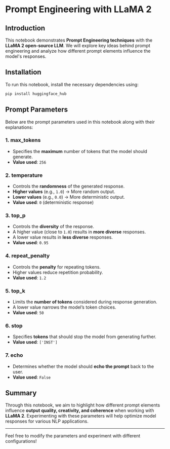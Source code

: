 # Prompt Engineering with LLaMA 2

## Introduction
This notebook demonstrates **Prompt Engineering techniques** with the **LLaMA 2 open-source LLM**. We will explore key ideas behind prompt engineering and analyze how different prompt elements influence the model's responses.

## Installation
To run this notebook, install the necessary dependencies using:
```bash
pip install huggingface_hub
```

## Prompt Parameters
Below are the prompt parameters used in this notebook along with their explanations:

### **1. max_tokens**
- Specifies the **maximum** number of tokens that the model should generate.
- **Value used**: `256`

### **2. temperature**
- Controls the **randomness** of the generated response.
- **Higher values** (e.g., `1.0`) → More random output.
- **Lower values** (e.g., `0.0`) → More deterministic output.
- **Value used**: `0` (deterministic response)

### **3. top_p**
- Controls the **diversity** of the response.
- A higher value (close to `1.0`) results in **more diverse** responses.
- A lower value results in **less diverse** responses.
- **Value used**: `0.95`

### **4. repeat_penalty**
- Controls the **penalty** for repeating tokens.
- Higher values reduce repetition probability.
- **Value used**: `1.2`

### **5. top_k**
- Limits the **number of tokens** considered during response generation.
- A lower value narrows the model’s token choices.
- **Value used**: `50`

### **6. stop**
- Specifies **tokens** that should stop the model from generating further.
- **Value used**: `['INST']`

### **7. echo**
- Determines whether the model should **echo the prompt** back to the user.
- **Value used**: `False`

## Summary
Through this notebook, we aim to highlight how different prompt elements influence **output quality, creativity, and coherence** when working with **LLaMA 2**. Experimenting with these parameters will help optimize model responses for various NLP applications.

---
Feel free to modify the parameters and experiment with different configurations!

